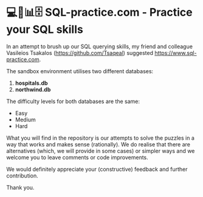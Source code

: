 # 💻📝📊🗄️ SQL-practice.com - Practice your SQL skills

In an attempt to brush up our SQL querying skills, my friend and colleague Vasileios Tsakalos (https://github.com/Tsaqeal) suggested https://www.sql-practice.com.

The sandbox environment utilises two different databases:
1. **hospitals.db**
2. **northwind.db**

The difficulty levels for both databases are the same:
- Easy
- Medium
- Hard

What you will find in the repository is our attempts to solve the puzzles in a way that works and makes sense (rationally). We do realise that there are alternatives (which, we will provide in some cases) or simpler ways and we welcome you to leave comments or code improvements.

We would definitely appreciate your (constructive) feedback and further contribution.

Thank you.
